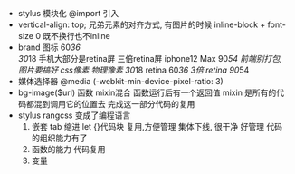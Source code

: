 - stylus 模块化
    @import 引入
- vertical-align: top;
    兄弟元素的对齐方式, 有图片的时候
    inline-block + font-size 0 既不换行也不inline
- brand 图标 60*36  
    30*18 手机大部分是retina屏
    三倍retina屏 iphone12 Max 90*54
    前端别打包, 图片要搞好
    css像素 物理像素 30*18
    retina 60*36
    3倍 retina 90*54
- 媒体选择器
    @media (-webkit-min-device-pixel-ratio: 3)
- bg-image($url) 函数 mixin混合
    函数运行后有一个返回值
    mixin 是所有的代码都混到调用它的位置去 
    完成这一部分代码的复用
- stylus rangcss 变成了编程语言
    1. 嵌套 tab 缩进  let {}代码块  复用,方便管理
    集体下线, 很干净 好管理 代码的组织能力有了
    2. 函数的能力  代码复用
    3. 变量
